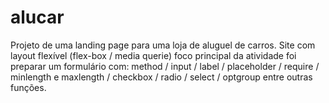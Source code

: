 # alucar
Projeto de uma landing page para uma loja de aluguel de carros. Site com layout flexível (flex-box / media querie) foco principal da atividade foi preparar um formulário com: method / input / label / placeholder / require / minlength e maxlength / checkbox / radio / select / optgroup entre outras funções.
